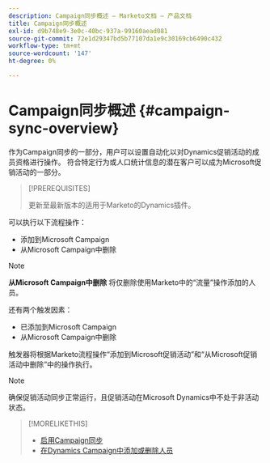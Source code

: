 ```yaml
---
description: Campaign同步概述 — Marketo文档 — 产品文档
title: Campaign同步概述
exl-id: d9b748e9-3e0c-40bc-937a-99160aead081
source-git-commit: 72e1d29347bd5b77107da1e9c30169cb6490c432
workflow-type: tm+mt
source-wordcount: '147'
ht-degree: 0%

---
```


# Campaign同步概述 {#campaign-sync-overview}

作为Campaign同步的一部分，用户可以设置自动化以对Dynamics促销活动的成员资格进行操作。 符合特定行为或人口统计信息的潜在客户可以成为Microsoft促销活动的一部分。

>[!PREREQUISITES]
>
>更新至最新版本的适用于Marketo的Dynamics插件。

可以执行以下流程操作：

* 添加到Microsoft Campaign
* 从Microsoft Campaign中删除

>[!NOTE]
>
>**从Microsoft Campaign中删除** 将仅删除使用Marketo中的“流量”操作添加的人员。

还有两个触发因素：

* 已添加到Microsoft Campaign
* 从Microsoft Campaign中删除

触发器将根据Marketo流程操作“添加到Microsoft促销活动”和“从Microsoft促销活动中删除”中的操作执行。

>[!NOTE]
>
>确保促销活动同步正常运行，且促销活动在Microsoft Dynamics中不处于非活动状态。

>[!MORELIKETHIS]
>
>* [启用Campaign同步](/help/marketo/product-docs/crm-sync/microsoft-dynamics-sync/microsoft-dynamics-sync-details/enable-campaign-sync.md)
>* [在Dynamics Campaign中添加或删除人员](/help/marketo/product-docs/core-marketo-concepts/smart-campaigns/microsoft-dynamics-flow-actions/add-or-remove-people-from-your-dynamics-campaign.md)


